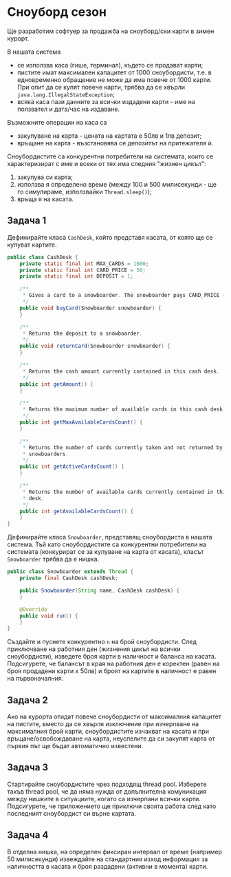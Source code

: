 # Сноуборд сезон

Ще разработим софтуер за продажба на сноуборд/ски карти в зимен курорт.

В нашата система

* се използва каса (гише, терминал), където се продават карти;
* пистите имат максимален капацитет от 1000 сноубордисти, т.е. в едновременно
обращение не може да има повече от 1000 карти. При опит да се купят повече
карти, трябва да се хвърли `java.lang.IllegalStateException`;
* всяка каса пази данните за всички издадени карти - име на ползвател и дата/час
на издаване.

Възможните операции на каса са

* закупуване на карта - цената на картата е 50лв и 1лв депозит;
* връщане на карта - възстановява се депозитът на притежателя ѝ.

Сноубордистите са конкурентни потребители на системата, които се характеризират
с име и всеки от тях има следния "жизнен цикъл":

1. закупува си карта;
2. използва я определено време (между 100 и 500 милисекунди - ще го симулираме,
използвайки `Thread.sleep()`);
3. връща я на касата.

## Задача 1

Дефинирайте класа `CashDesk`, който представя касата, от която ще се купуват
картите.

```java
public class CashDesk {
    private static final int MAX_CARDS = 1000;
    private static final int CARD_PRICE = 50;
    private static final int DEPOSIT = 1;

    /**
     * Gives a card to a snowboarder. The snowboarder pays CARD_PRICE + DEPOSIT.
     */
    public void buyCard(Snowboarder snowboarder) {
    }

    /**
     * Returns the deposit to a snowboarder.
     */
    public void returnCard(Snowboarder snowboarder) {
    }

    /**
     * Returns the cash amount currently contained in this cash desk.
     */
    public int getAmount() {
    }

    /**
     * Returns the maximum number of available cards in this cash desk.
     */
    public int getMaxAvailableCardsCount() {
    }

    /**
     * Returns the number of cards currently taken and not returned by the
     * snowboarders.
     */
    public int getActiveCardsCount() {
    }

    /**
     * Returns the number of available cards currently contained in this cash
     * desk.
     */
    public int getAvailableCardsCount() {
    }
}
```

Дефинирайте класа `Snowboarder`, представящ сноубордиста в нашата система. Тъй
като сноубордистите са конкурентни потребители на системата (конкурират се за
купуване на карта от касата), класът `Snowboarder` трябва да е нишка.

```java
public class Snowboarder extends Thread {
    private final CashDesk cashDesk;

    public Snowboarder(String name, CashDesk cashDesk) {
    }

    @Override
    public void run() {
    }
}
```

Създайте и пуснете конкурентно `n` на брой сноубордисти. След приключване на
работния ден (жизнения цикъл на всички сноубордисти), изведете броя карти в
наличност и баланса на касата. Подсигурете, че балансът в края на работния ден е
коректен (равен на броя продадени карти х 50лв) и броят на картите в наличност е
равен на първоначалния.

## Задача 2

Ако на курорта отидат повече сноубордисти от максималния капацитет на пистите,
вместо да се хвърля изключение при изчерпване на максималния брой карти,
сноубордистите изчакват на касата и при връщане/освобождаване на карта,
неуспелите да си закупят карта от първия път ще бъдат автоматично известени.

## Задача 3

Стартирайте сноубордистите чрез подходящ thread pool. Изберете такъв thread
pool, че да няма нужда от допълнителна комуникация между нишките в ситуациите,
когато са изчерпани всички карти. Подсигурете, че приложението ще приключи
своята работа след като последният сноубордист си върне картата.

## Задача 4

В отделна нишка, на определен фиксиран интервал от време (например 50
милисекунди) извеждайте на стандартния изход информация за наличността в касата
и броя раздадени (активни в момента) карти.
